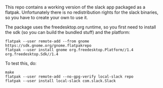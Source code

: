 This repo contains a working version of the slack app packaged as a flatpak.
Unfortunately there is no redistribution rights for the slack binaries, so you
have to create your own to use it.

The package uses the freedesktop.org runtime, so you first need to install the
sdk (so you can build the bundled stuff) and the platform:
```
flatpak --user remote-add --from gnome https://sdk.gnome.org/gnome.flatpakrepo
flatpak --user install gnome org.freedesktop.Platform//1.4 org.freedesktop.Sdk//1.4
```


To test this, do:
```
make
flatpak --user remote-add --no-gpg-verify local-slack repo
flatpak --user install local-slack com.slack.Slack
```
